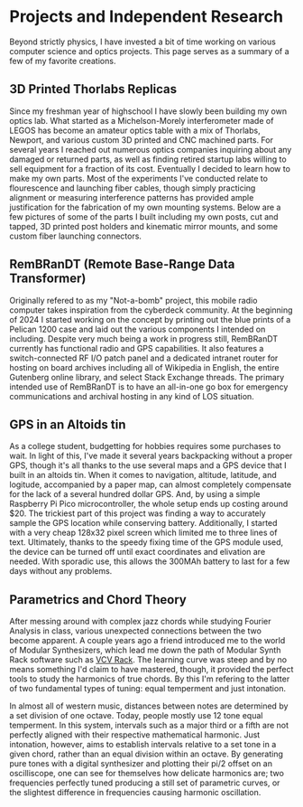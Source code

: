 # Projects and Independent Research

Beyond strictly physics, I have invested a bit of time working on various computer science and optics projects. This page serves as a summary of a few of my favorite creations. 

## 3D Printed Thorlabs Replicas

Since my freshman year of highschool I have slowly been building my own optics lab. What started as a Michelson-Morely interferometer made of LEGOS has become an amateur optics table with a mix of Thorlabs, Newport, and various custom 3D printed and CNC machined parts. For several years I reached out numerous optics companies inquiring about any damaged or returned parts, as well as finding retired startup labs willing to sell equipment for a fraction of its cost. Eventually I decided to learn how to make my own parts. Most of the experiments I've conducted relate to flourescence and launching fiber cables, though simply practicing alignment or measuring interference patterns has provided ample justification for the fabrication of my own mounting systems. Below are a few pictures of some of the parts I built including my own posts, cut and tapped, 3D printed post holders and kinematic mirror mounts, and some custom fiber launching connectors. 

## RemBRanDT (Remote Base-Range Data Transformer)

Originally refered to as my "Not-a-bomb" project, this mobile radio computer takes inspiration from the cyberdeck community. At the beginning of 2024 I started working on the concept by printing out the blue prints of a Pelican 1200 case and laid out the various components I intended on including. Despite very much being a work in progress still, RemBRanDT currently has functional radio and GPS capabilities. It also features a switch-connected RF I/O patch panel and a dedicated intranet router for hosting on board archives including all of Wikipedia in English, the entire Gutenberg online library, and select Stack Exchange threads. The primary intended use of RemBRanDT is to have an all-in-one go box for emergency communications and archival hosting in any kind of LOS situation. 

## GPS in an Altoids tin

As a college student, budgetting for hobbies requires some purchases to wait. In light of this, I've made it several years backpacking without a proper GPS, though it's all thanks to the use several maps and a GPS device that I built in an altoids tin. When it comes to navigation, altitude, latitude, and logitude, accompanied by a paper map, can almost completely compensate for the lack of a several hundred dollar GPS. And, by using a simple Raspberry Pi Pico microcontroller, the whole setup ends up costing around $20. The trickiest part of this project was finding a way to accurately sample the GPS location while conserving battery. Additionally, I started with a very cheap 128x32 pixel screen which limited me to three lines of text. Ultimately, thanks to the speedy fixing time of the GPS module used, the device can be turned off until exact coordinates and elivation are needed. With sporadic use, this allows the 300MAh battery to last for a few days without any problems. 

## Parametrics and Chord Theory

After messing around with complex jazz chords while studying Fourier Analysis in class, various unexpected connections between the two become apparent. A couple years ago a friend introduced me to the world of Modular Synthesizers, which lead me down the path of Modular Synth Rack software such as [VCV Rack](https://vcvrack.com/). The learning curve was steep and by no means something I'd claim to have mastered, though, it provided the perfect tools to study the harmonics of true chords. By this I'm refering to the latter of two fundamental types of tuning: equal temperment and just intonation. 

In almost all of western music, distances between notes are determined by a set division of one octave. Today, people mostly use 12 tone equal temperment. In this system, intervals such as a major third or a fifth are not perfectly aligned with their respective mathematical harmonic. Just intonation, however, aims to establish intervals relative to a set tone in a given chord, rather than an equal division within an octave. By generating pure tones with a digital synthesizer and plotting their pi/2 offset on an oscilliscope, one can see for themselves how delicate harmonics are; two frequencies perfectly tuned producing a still set of parametric curves, or the slightest difference in frequencies causing harmonic oscillation. 